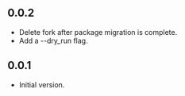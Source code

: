 ## 0.0.2

* Delete fork after package migration is complete.
* Add a --dry_run flag.

## 0.0.1

* Initial version.
